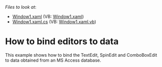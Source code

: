<!-- default file list -->
*Files to look at*:

* [Window1.xaml](./CS/DXEditors_DataBinding/Window1.xaml) (VB: [Window1.xaml](./VB/DXEditors_DataBinding/Window1.xaml))
* [Window1.xaml.cs](./CS/DXEditors_DataBinding/Window1.xaml.cs) (VB: [Window1.xaml.vb](./VB/DXEditors_DataBinding/Window1.xaml.vb))
<!-- default file list end -->
# How to bind editors to data


<p>This example shows how to bind the TextEdit, SpinEdit and ComboBoxEdit to data obtained from an MS Access database.</p>

<br/>


